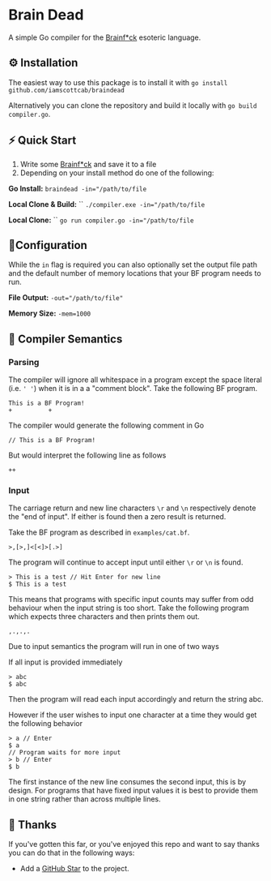 # Brain Dead
A simple Go compiler for the [Brainf*ck](https://en.wikipedia.org/wiki/Brainfuck) esoteric language.

## ⚙️ Installation
The easiest way to use this package is to install it with `go install github.com/iamscottcab/braindead`

Alternatively you can clone the repository and build it locally with `go build compiler.go`.

## ⚡️ Quick Start
1. Write some [Brainf*ck](https://en.wikipedia.org/wiki/Brainfuck) and save it to a file
2. Depending on your install method do one of the following:

**Go Install:** `braindead -in="/path/to/file`

**Local Clone & Build:** `` `./compiler.exe -in="/path/to/file`

**Local Clone:** `` `go run compiler.go -in="/path/to/file`

## 📝Configuration
While the `in` flag is required you can also optionally set the output file path and the default number of memory locations that your BF program needs to run.

**File Output:** `-out="/path/to/file"`

**Memory Size:** `-mem=1000`

## 🧠 Compiler Semantics
### Parsing
The compiler will ignore all whitespace in a program except the space literal (i.e. `' '`) when it is in a a "comment block". Take the following BF program.

```
This is a BF Program!
+          +
```

The compiler would generate the following comment in Go

```
// This is a BF Program!
```

But would interpret the following line as follows

```
++
```
### Input
The carriage return and new line characters `\r` and `\n` respectively denote the "end of input". If either is found then a zero result is returned.

Take the BF program as described in `examples/cat.bf`.

```
>,[>,]<[<]>[.>]
```

The program will continue to accept input until either `\r` or `\n` is found.

```
> This is a test // Hit Enter for new line
$ This is a test

```

This means that programs with specific input counts may suffer from odd behaviour when the input string is too short. Take the following program which expects three characters and then prints them out.

```
,.,.,.
```
Due to input semantics the program will run in one of two ways

If all input is provided immediately
```
> abc
$ abc
```
Then the program will read each input accordingly and return the string abc.

However if the user wishes to input one character at a time they would get the following behavior
```
> a // Enter
$ a
// Program waits for more input
> b // Enter
$ b
```
The first instance of the new line consumes the second input, this is by design. For programs that have fixed input values it is best to provide them in one string rather than across multiple lines.

## 💖 Thanks
If you've gotten this far, or you've enjoyed this repo and want to say thanks you can do that in the following ways:
- Add a [GitHub Star](https://github.com/iamscottcab/unity-source-generators) to the project.
